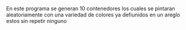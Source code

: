 En este programa se generan 10 contenedores los cuales se pintaran aleatoriamente con una
variedad de colores ya defiunidos en un areglo estos sin repetir ninguno
